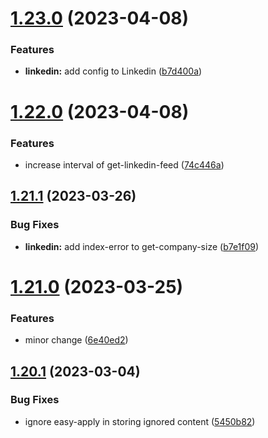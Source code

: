 # [1.23.0](https://github.com/ghorbani-mohammad/Social-Networks-Crawler/compare/v1.22.0...v1.23.0) (2023-04-08)


### Features

* **linkedin:** add config to Linkedin ([b7d400a](https://github.com/ghorbani-mohammad/Social-Networks-Crawler/commit/b7d400ab75573313c01433d08add647dd6c6d0b4))



# [1.22.0](https://github.com/ghorbani-mohammad/Social-Networks-Crawler/compare/v1.21.1...v1.22.0) (2023-04-08)


### Features

* increase interval of get-linkedin-feed ([74c446a](https://github.com/ghorbani-mohammad/Social-Networks-Crawler/commit/74c446a26db0e89c6520db148feb8ac212a8f6d9))



## [1.21.1](https://github.com/ghorbani-mohammad/Social-Networks-Crawler/compare/v1.21.0...v1.21.1) (2023-03-26)


### Bug Fixes

* **linkedin:** add index-error to get-company-size ([b7e1f09](https://github.com/ghorbani-mohammad/Social-Networks-Crawler/commit/b7e1f09f58949575343a8c43fd9d9372506358de))



# [1.21.0](https://github.com/ghorbani-mohammad/Social-Networks-Crawler/compare/v1.20.1...v1.21.0) (2023-03-25)


### Features

* minor change ([6e40ed2](https://github.com/ghorbani-mohammad/Social-Networks-Crawler/commit/6e40ed245d7fc2a29b30cf449a6bd336bfa03e2e))



## [1.20.1](https://github.com/ghorbani-mohammad/Social-Networks-Crawler/compare/v1.20.0...v1.20.1) (2023-03-04)


### Bug Fixes

* ignore easy-apply in storing ignored content ([5450b82](https://github.com/ghorbani-mohammad/Social-Networks-Crawler/commit/5450b82fc9bc8d7121de1819dee3693075f9506c))



